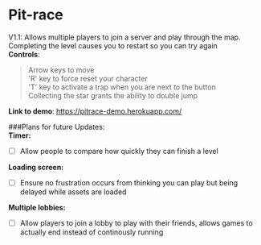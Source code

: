 # Pit-race
V1.1: Allows multiple players to join a server and play through the map. Completing the level causes you to restart so you can try again   
**Controls**:  
> Arrow keys to move  
'R' key to force reset your character  
'T' key to activate a trap when you are next to the button  
Collecting the star grants the ability to double jump  
 
**Link to demo**: https://pitrace-demo.herokuapp.com/

###Plans for future Updates:  
**Timer:**  
- [ ] Allow people to compare how quickly they can finish a level  


**Loading screen:**  
- [ ] Ensure no frustration occurs from thinking you can play but being delayed while assets are loaded  

**Multiple lobbies:**  
- [ ] Allow players to join a lobby to play with their friends, allows games to actually end instead of continously running  
